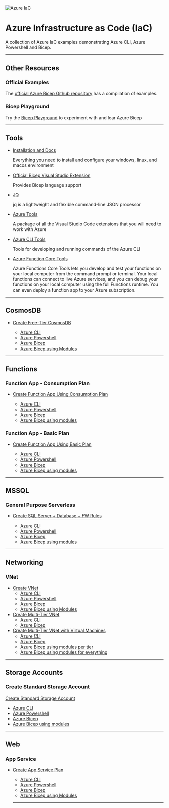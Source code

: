 ![Azure IaC](https://dev-to-uploads.s3.amazonaws.com/uploads/articles/vuhr8y4uj1ppa72kj9h7.png)

# Azure Infrastructure as Code (IaC)

A collection of Azure IaC examples demonstrating Azure CLI, Azure Powershell and Bicep.

---

## Other Resources

### Official Examples

The [official Azure Bicep Github repository](https://github.com/Azure/bicep/tree/main/docs/examples) has a compilation of examples.

### Bicep Playground

Try the [Bicep Playground](https://aka.ms/bicepdemo) to experiment with and lear Azure Bicep

---

## Tools

- [Installation and Docs](https://docs.microsoft.com/en-us/azure/azure-resource-manager/bicep/install)

  Everything you need to install and configure your windows, linux, and macos environment

- [Official Bicep Visual Studio Extension](https://marketplace.visualstudio.com/items?itemName=ms-azuretools.vscode-bicep)

  Provides Bicep language support

- [JQ](https://stedolan.github.io/jq/)

  jq is a lightweight and flexible command-line JSON processor

- [Azure Tools](https://marketplace.visualstudio.com/items?itemName=ms-vscode.vscode-node-azure-pack)

  A package of all the Visual Studio Code extensions that you will need to work with Azure

- [Azure CLI Tools](https://marketplace.visualstudio.com/items?itemName=ms-vscode.azurecli)

  Tools for developing and running commands of the Azure CLI

- [Azure Function Core Tools](https://docs.microsoft.com/en-us/azure/azure-functions/functions-run-local?tabs=v4%2Clinux%2Ccsharp%2Cportal%2Cbash#install-the-azure-functions-core-tools)

  Azure Functions Core Tools lets you develop and test your functions on your local computer from the command prompt or terminal. Your local functions can connect to live Azure services, and you can debug your functions on your local computer using the full Functions runtime. You can even deploy a function app to your Azure subscription.

---

## CosmosDB

- [Create Free-Tier CosmosDB](https://github.com/drminnaar/azure-iac/tree/main/cosmosdb/cosmosdb-free-tier-create)

  - [Azure CLI](https://github.com/drminnaar/azure-iac/tree/main/cosmosdb/cosmosdb-free-tier-create/cosmosdb-create-azcli)
  - [Azure Powershell](https://github.com/drminnaar/azure-iac/tree/main/cosmosdb/cosmosdb-free-tier-create/cosmosdb-create-azpwsh)
  - [Azure Bicep](https://github.com/drminnaar/azure-iac/tree/main/cosmosdb/cosmosdb-free-tier-create/cosmosdb-create-bicep-part-1)
  - [Azure Bicep using Modules](https://github.com/drminnaar/azure-iac/tree/main/cosmosdb/cosmosdb-free-tier-create/cosmosdb-create-bicep-part-2)

---

## Functions

### Function App - Consumption Plan

- [Create Function App Using Consumption Plan](https://github.com/drminnaar/azure-iac/tree/main/functions/function-app-create-consumption-plan)

  - [Azure CLI](https://github.com/drminnaar/azure-iac/tree/main/functions/function-app-create-consumption-plan/function-app-create-consumption-plan-azcli)
  - [Azure Powershell](https://github.com/drminnaar/azure-iac/tree/main/functions/function-app-create-consumption-plan/function-app-create-consumption-plan-azpwsh)
  - [Azure Bicep](https://github.com/drminnaar/azure-iac/tree/main/functions/function-app-create-consumption-plan/function-app-create-consumption-plan-bicep-part-1)
  - [Azure Bicep using modules](https://github.com/drminnaar/azure-iac/tree/main/functions/function-app-create-consumption-plan/function-app-create-consumption-plan-bicep-part-2)

### Function App - Basic Plan

- [Create Function App Using Basic Plan](https://github.com/drminnaar/azure-iac/tree/main/functions/function-app-create-basic-plan)

  - [Azure CLI](https://github.com/drminnaar/azure-iac/tree/main/functions/function-app-create-basic-plan/function-app-create-basic-plan-azcli)
  - [Azure Powershell](https://github.com/drminnaar/azure-iac/tree/main/functions/function-app-create-basic-plan/function-app-create-basic-plan-azpwsh)
  - [Azure Bicep](https://github.com/drminnaar/azure-iac/tree/main/functions/function-app-create-basic-plan/function-app-create-basic-plan-bicep-part-1)
  - [Azure Bicep using modules](https://github.com/drminnaar/azure-iac/tree/main/functions/function-app-create-basic-plan/function-app-create-basic-plan-bicep-part-2)

---

## MSSQL

### General Purpose Serverless

- [Create SQL Server + Database + FW Rules](https://github.com/drminnaar/azure-iac/tree/main/mssql/serverless-create)

  - [Azure CLI](https://github.com/drminnaar/azure-iac/tree/main/mssql/serverless-create/serverless-create-azcli)
  - [Azure Powershell](https://github.com/drminnaar/azure-iac/tree/main/mssql/serverless-create/serverless-create-azpwsh)
  - [Azure Bicep](https://github.com/drminnaar/azure-iac/tree/main/mssql/serverless-create/serverless-create-bicep-part-1)
  - [Azure Bicep using modules](https://github.com/drminnaar/azure-iac/tree/main/mssql/serverless-create/serverless-create-bicep-part-2)

---

## Networking

### VNet

- [Create VNet](https://github.com/drminnaar/azure-iac/tree/main/network/vnet/vnet-create)
  - [Azure CLI](https://github.com/drminnaar/azure-iac/tree/main/network/vnet/vnet-create/vnet-create-azcli)
  - [Azure Powershell](https://github.com/drminnaar/azure-iac/tree/main/network/vnet/vnet-create/vnet-create-azpwsh)
  - [Azure Bicep](https://github.com/drminnaar/azure-iac/tree/main/network/vnet/vnet-create/vnet-create-bicep-part-1)
  - [Azure Bicep using Modules](https://github.com/drminnaar/azure-iac/tree/main/network/vnet/vnet-create/vnet-create-bicep-part-2)
- [Create Multi-Tier VNet](https://github.com/drminnaar/azure-iac/tree/main/network/vnet/vnet-create-multitier)
  - [Azure CLI](https://github.com/drminnaar/azure-iac/tree/main/network/vnet/vnet-create-multitier/vnet-create-multitier-using-azcli)
  - [Azure Bicep](https://github.com/drminnaar/azure-iac/tree/main/network/vnet/vnet-create-multitier/vnet-create-multitier-using-bicep)
- [Create Multi-Tier VNet with Virtual Machines](https://github.com/drminnaar/azure-iac/tree/main/network/vnet/vnet-create-multitier-vm)
  - [Azure CLI](https://github.com/drminnaar/azure-iac/tree/main/network/vnet/vnet-create-multitier-vm/vnet-create-multitier-vm-using-azcli)
  - [Azure Bicep](https://github.com/drminnaar/azure-iac/tree/main/network/vnet/vnet-create-multitier-vm/vnet-create-multitier-vm-using-bicep-part-1)
  - [Azure Bicep using modules per tier](https://github.com/drminnaar/azure-iac/tree/main/network/vnet/vnet-create-multitier-vm/vnet-create-multitier-vm-using-bicep-part-2)
  - [Azure Bicep using modules for everything](https://github.com/drminnaar/azure-iac/tree/main/network/vnet/vnet-create-multitier-vm/vnet-create-multitier-vm-using-bicep-part-3)

---

## Storage Accounts

### Create Standard Storage Account

[Create Standard Storage Account](https://github.com/drminnaar/azure-iac/tree/main/storage/storage-account-create)

  - [Azure CLI](https://github.com/drminnaar/azure-iac/tree/main/storage/storage-account-create/storage-account-create-azcli)
  - [Azure Powershell](https://github.com/drminnaar/azure-iac/tree/main/storage/storage-account-create/storage-account-create-azpwsh)
  - [Azure Bicep](https://github.com/drminnaar/azure-iac/tree/main/storage/storage-account-create/storage-account-create-bicep-part-1)
  - [Azure Bicep using modules](https://github.com/drminnaar/azure-iac/tree/main/storage/storage-account-create/storage-account-create-bicep-part-2)

---

## Web

### App Service

- [Create App Service Plan](https://github.com/drminnaar/azure-iac/tree/main/web/app-service/app-service-plan-create)

  - [Azure CLI](https://github.com/drminnaar/azure-iac/tree/main/web/app-service/app-service-plan-create/app-service-plan-create-azcli)
  - [Azure Powershell](https://github.com/drminnaar/azure-iac/tree/main/web/app-service/app-service-plan-create/app-service-plan-create-azpwsh)
  - [Azure Bicep](https://github.com/drminnaar/azure-iac/tree/main/web/app-service/app-service-plan-create/app-service-plan-create-bicep-part-1)
  - [Azure Bicep using Modules](https://github.com/drminnaar/azure-iac/tree/main/web/app-service/app-service-plan-create/app-service-plan-create-bicep-part-2)

  ---
